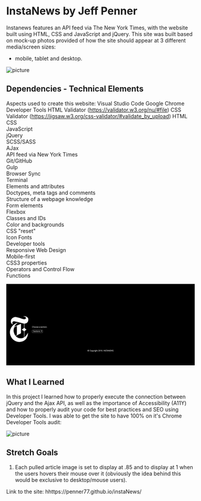 # InstaNews by Jeff Penner

Instanews features an API feed via The New York Times, with the website built using HTML, CSS and JavaScript and jQuery. This site was built based on mock-up photos provided of how the site should appear at 3 different media/screen sizes:

- mobile, tablet and desktop.

![picture](./assets/images/instanews-main-desktop.jpg)

## Dependencies - Technical Elements

Aspects used to create this website:
Visual Studio Code
Google Chrome Developer Tools
HTML Validator (https://validator.w3.org/nu/#file)
CSS Validator (https://jigsaw.w3.org/css-validator/#validate_by_upload)
HTML\
CSS \
JavaScript\
jQuery \
SCSS/SASS\
AJax\
API feed via New York Times\
Git/GitHub\
Gulp\
Browser Sync\
Terminal \
Elements and attributes\
Doctypes, meta tags and comments\
Structure of a webpage knowledge\
Form elements\
Flexbox\
Classes and IDs\
Color and backgrounds\
CSS "reset" \
Icon Fonts\
Developer tools\
Responsive Web Design\
Mobile-first\
CSS3 properties\
Operators and Control Flow\
Functions

![picture](./assets/images/git-menu-loader.gif)

## What I Learned

In this project I learned how to properly execute the connection between jQuery and the Ajax API, as well as the importance of Accessibility (A11Y) and how to properly audit your code for best practices and SEO using Developer Tools. I was able to get the site to have 100% on it's Chrome Developer Tools audit:

![picture](./assets/images/lighthouse-review-100-100-100-100.jpg)

## Stretch Goals

1. Each pulled article image is set to display at .85 and to display at 1 when the users hovers their mouse over it (obviously the idea behind this would be exclusive to desktop/mouse users).

Link to the site: hhttps://penner77.github.io/instaNews/
